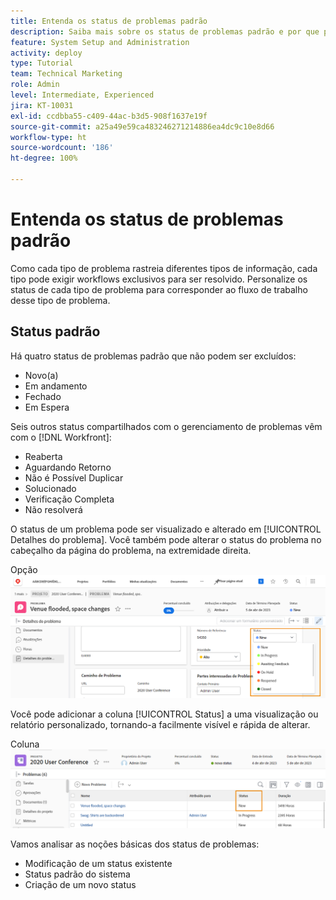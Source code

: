```yaml
---
title: Entenda os status de problemas padrão
description: Saiba mais sobre os status de problemas padrão e por que pode ser bom personalizá-los para corresponder ao fluxo de trabalho da sua organização.
feature: System Setup and Administration
activity: deploy
type: Tutorial
team: Technical Marketing
role: Admin
level: Intermediate, Experienced
jira: KT-10031
exl-id: ccdbba55-c409-44ac-b3d5-908f1637e19f
source-git-commit: a25a49e59ca483246271214886ea4dc9c10e8d66
workflow-type: ht
source-wordcount: '186'
ht-degree: 100%

---
```


# Entenda os status de problemas padrão

Como cada tipo de problema rastreia diferentes tipos de informação, cada tipo pode exigir workflows exclusivos para ser resolvido. Personalize os status de cada tipo de problema para corresponder ao fluxo de trabalho desse tipo de problema.

<!---
add URL in paragraph below
--->

## Status padrão

Há quatro status de problemas padrão que não podem ser excluídos:

* Novo(a)
* Em andamento
* Fechado
* Em Espera

Seis outros status compartilhados com o gerenciamento de problemas vêm com o [!DNL Workfront]:

* Reaberta
* Aguardando Retorno
* Não é Possível Duplicar
* Solucionado
* Verificação Completa
* Não resolverá

<!---
need URL in paragraph below
--->


O status de um problema pode ser visualizado e alterado em [!UICONTROL Detalhes do problema]. Você também pode alterar o status do problema no cabeçalho da página do problema, na extremidade direita.

Opção ![[!UICONTROL Status] no cabeçalho da página e página [!UICONTROL Detalhes do problema]](assets/admin-fund-issue-details-status.png)

Você pode adicionar a coluna [!UICONTROL Status] a uma visualização ou relatório personalizado, tornando-a facilmente visível e rápida de alterar.

Coluna ![[!UICONTROL Status] numa [!UICONTROL Visualização]](assets/admin-fund-issue-status-view.png)

<!---
link the bullets below to the articles
--->

Vamos analisar as noções básicas dos status de problemas:

* Modificação de um status existente
* Status padrão do sistema
* Criação de um novo status
